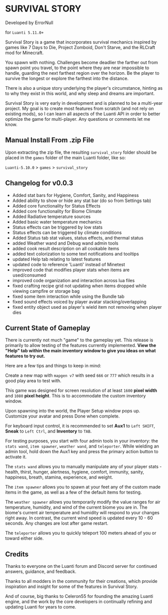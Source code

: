 # SURVIVAL STORY

Developed by ErrorNull

for `Luanti 5.11.0+`

Survival Story is a game that incorporates survival mechanics inspired by games like 7 Days to Die, Project Zomboid, Don't Starve, and the RLCraft mod for Minecraft.

You spawn with nothing. Challenges become deadlier the farther out from spawn point you travel, to the point where they are near impossible to handle, guarding the next farthest region over the horizon. Be the player to survive the longest or explore the farthest into the distance.

There is also a unique story underlying the player's circumstance, hinting as to why they exist in this world, and why sleep and dreams are important.

Survival Story is very early in development and is planned to be a multi-year project. My goal is to create most features from scratch (and not rely on existing mods), so I can learn all aspects of the Luanti API in order to better optimize the game for multi-player. Any questions or comments let me know.

## Manual Install From .zip File
Upon extracting the zip file, the resulting `survival_story` folder should be placed in the `games` folder of the main Luanti folder, like so:

`Luanti-5.10.0` > `games` > `survival_story`

## Changelog for v0.0.3
- Added stat bars for Hygiene, Comfort, Sanity, and Happiness
- Added ability to show or hide any stat bar (do so from Settings tab)
- Added core functionality for Status Effects
- Added core functionality for Biome Climate
- Added Radiative temperature sources
- Added basic water temperature mechanics
- Status effects can be triggered by low stats
- Status effects can be triggered by climate conditions
- Added Status tab stat values, status effects, and thermal status
- added Weather wand and Debug wand admin tools
- added cook result description on all cookable items
- added text colorization to some text notifications and tooltips
- updated Help tab relating to latest features
- updated code to reference 'Luanti' instead of Minetest
- improved code that modifies player stats when items are used/consumed
- improved code organization and interaction across lua files
- fixed crafting recipe grid not updating when items dropped while viewing campfire or storage bag
- fixed some item interaction while using the Bundle tab
- fixed sound effects voiced by player avatar stacking/overlapping
- fixed entity object used as player's wield item not removing when player dies

## Current State of Gameplay
There is currently not much "game" to the gameplay yet. This release is primarily to allow testing of the features currently implemented. **View the "Help" tab within the main inventory window to give you ideas on what features to try out.**

Here are a few tips and things to keep in mind:

Create a new map with `mapgen v7` with seed `666` or `777` which results in a good play area to test with.

This game was designed for screen resolution of at least `1600` **pixel width** and `1080` **pixel height**. This is to accommodate the custom inventory window.

Upon spawning into the world, the Player Setup window pops up. Customize your avatar and press Done when complete.

For keyboard input control, it is recommended to set **Aux1** to `Left SHIFT`, **Sneak** to `Left Ctrl`, and **Inventory** to `TAB`. 

For testing purposes, you start with four admin tools in your inventory: the `stats wand`, `item spawner`, `weather wand`, and `teleporter`. While wielding an admin tool, hold down the Aux1 key and press the primary action button to activate it. 

The `stats wand` allows you to manually manipulate any of your player stats - health, thirst, hunger, alertness, hygiene, comfort, immunity, sanity, happiness, breath, stamina, experience, and weight.

The `item spawner` allows you to spawn at your feet any of the custom made items in the game, as well as a few of the default items for testing.

The `weather spawner` allows you temporarily modify the value ranges for air temperature, humidity, and wind of the current biome you are in. The biome's current air temperature and humidity will respond to your changes right away. In contrast, the current wind speed is updated every 10 - 60 seconds. Any changes are lost after game restart.

The `teleporter` allows you to quickly teleport 100 meters ahead of you or toward either side.

## Credits
Thanks to everyone on the Luanti forum and Discord server for continued answers, guidance, and feedback.

Thanks to all modders in the community for their creations, which provide inspiration and insight for some of the features in Survival Story.

And of course, big thanks to Celeron55 for founding the amazing Luanti engine, and the work by the core developers in continually refining and updating Luanti for years to come.